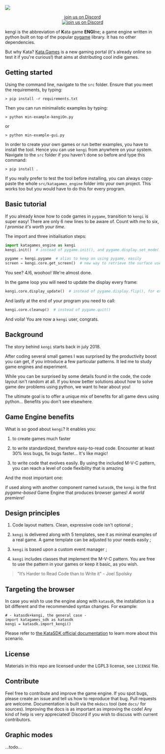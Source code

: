 
<img src="https://gaudia-tech.com/shared/kengi-logo.png"/>

<p align="center">
<a href="https://discord.gg/nyvDpXebZB">join us on Discord<br>
<img alt="join us on Discord" src="https://img.shields.io/discord/876813074894561300.svg?label=&logo=discord&logoColor=ffffff&color=7389D8&labelColor=6A7EC2">
</a>
</p>

kengi is the abbreviation of **K**ata game **ENGI**ne; a game engine written in python built on top of the popular
[pygame](https://github.com/pygame/pygame) library. It has no other dependencies.

But why Kata? [Kata.Games](https://kata.games) is a new gaming portal (it's already online so test it if you're curious!)
that aims at distributing cool indie games.

## Getting started
Using the command line, navigate to the `src` folder. Ensure that you meet the requirements,
by typing:
```shell
> pip install -r requirements.txt
```
Then you can run minimalistic examples by typing:
```shell
> python min-example-kengiOn.py
```
or
```shell
> python min-example-gui.py
```

In order to create your own games or run better examples, you have to install the tool.
Hence you can use `kengi` from anywhere on your system.
Navigate to the `src` folder if you haven't done so before and type this command:
```shell
> pip install .
```

If you really prefer to test the tool before installing,
you can always copy-paste the whole
`src/katagames_engine` folder into your own project.
This works too but you would have to do this for every program.

## Basic tutorial
If you already know how to code games in `pygame`, transition to `kengi` is super easy!
There are only 6 new lines to be aware of.
Count with me to six, *I promise it's worth your time*.

The import and three initialisation steps:
```python
import katagames_engine as kengi
kengi.init()  # instead of pygame.init(), and pygame.display.set_mode(...)

pygame = kengi.pygame  # alias to keep on using pygame, easily
screen = kengi.core.get_screen()  # new way to retrieve the surface used for display
```
You see? 4/6, woohoo! We're almost done.

In the game loop you will need to update the display every frame:
```python
kengi.core.display_update()  # instead of pygame.display.flip(), for example
```
And lastly at the end of your program you need to call:
```python
kengi.core.cleanup()  # instead of pygame.quit()
```
And voila! You are now a `kengi` user, congrats.


## Background
The story behind `kengi` starts back in july 2018.

After coding several small games
I was surprised by the productivity boost you can get,
if you introduce a few particular patterns. It led me to study game engines and experiment.

While you can be surprised by some details found in the code,
the code layout isn't random at all.
If you know better solutions about how to solve game dev problems using python,
we want to hear about you!

The ultimate goal is to offer a unique mix of benefits for all
game devs using python... Benefits you don't see elsewhere.

## Game Engine benefits
What is so good about `kengi`? It enables you:

1. to create games much faster

2. to write standardized, therefore easy-to-read code.
Encounter at least 30% less bugs, fix bugs faster...
It's like magic!

3. to write code that evolves easily.
By using the included M-V-C pattern, you can reach a level of code flexibility
that is amazing 

And the most important one:

if used along with another component named `katasdk`, the `kengi`
is the first *pygame-based* Game Engine that produces browser games!
*A world premiere!*

## Design principles

1. Code layout matters. Clean, expressive code isn't optional ;

2. `kengi` is delivered along with 5 templates, see it as minimal examples of a real game.
A game template can be adjusted to your needs easily ;

3. `kengi` is based upon a custom event manager ;

4. `kengi` includes classes that implement the M-V-C pattern.
You are free to use the pattern in your games or keep it basic, as you wish.

> "It’s Harder to Read Code than to Write it" - Joel Spolsky


## Targeting the browser
In case you wish to use the engine along with `katasdk`,
the installation is a bit different and the recommended syntax changes.
For example:
```
# - katasdk+kengi, the general case -
import katagames_sdk as katasdk
kengi = katasdk.import_kengi()
```
Please refer to [the KataSDK official documentation](https://kata.games/developers)
to learn more about this scenario.


## License
Materials in this repo are licensed under the LGPL3 license,
see `LICENSE` file.


## Contribute
Feel free to contribute and improve the game engine.
If you spot bugs, please create an issue and
tell us how to reproduce that bug.
Pull requests are welcome.
Documentation is built via the `mkdocs` tool
(see `docs/` for sources).
Improving the docs is as important as improving the code!
Any kind of help is very appreciated!
Discord if you wish to discuss with current contributors.


## Graphic modes
...todo...
